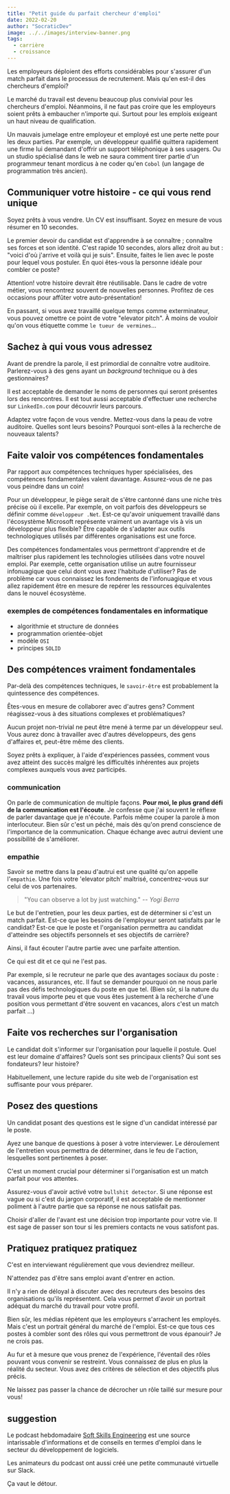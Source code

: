 ```yaml
---
title: "Petit guide du parfait chercheur d'emploi"
date: 2022-02-20
author: "SocraticDev"
image: ../../images/interview-banner.png
tags:
  - carrière
  - croissance
---
```


Les employeurs déploient des efforts considérables pour s'assurer d'un match parfait dans le processus de recrutement. Mais qu'en est-il des chercheurs d'emploi?

Le marché du travail est devenu beaucoup plus convivial pour les chercheurs d'emploi. Néanmoins, il ne faut pas croire que les employeurs soient prêts à embaucher n'importe qui. Surtout pour les emplois exigeant un haut niveau de qualification.

Un mauvais jumelage entre employeur et employé est une perte nette pour les deux parties. Par exemple, un développeur qualifié quittera rapidement une firme lui demandant d'offrir un support téléphonique à ses usagers. Ou un studio spécialisé dans le web ne saura comment tirer partie d'un programmeur tenant mordicus à ne coder qu'en `Cobol` (un langage de programmation très ancien).

## Communiquer votre histoire - ce qui vous rend unique

Soyez prêts à vous vendre. Un CV est insuffisant. Soyez en mesure de vous résumer en 10 secondes.

Le premier devoir du candidat est d'apprendre à se connaître ; connaître ses forces et son identité. C'est rapide 10 secondes, alors allez droit au but : "voici d'où j'arrive et voilà qui je suis". Ensuite, faites le lien avec le poste pour lequel vous postuler. En quoi êtes-vous la personne idéale pour combler ce poste?

Attention! votre histoire devrait être réutilisable. Dans le cadre de votre métier, vous rencontrez souvent de nouvelles personnes. Profitez de ces occasions pour affûter votre auto-présentation!

En passant, si vous avez travaillé quelque temps comme exterminateur, vous pouvez omettre ce point de votre "elevator pitch". À moins de vouloir qu'on vous étiquette comme `le tueur de vermines`...

## Sachez à qui vous vous adressez

Avant de prendre la parole, il est primordial de connaître votre auditoire. Parlerez-vous à des gens ayant un _background_ technique ou à des gestionnaires? 

Il est acceptable de demander le noms de personnes qui seront présentes lors des rencontres. Il est tout aussi acceptable d'effectuer une recherche sur `LinkedIn.com` pour découvrir leurs parcours.

Adaptez votre façon de vous vendre. Mettez-vous dans la peau de votre auditoire. Quelles sont leurs besoins? Pourquoi sont-elles à la recherche de nouveaux talents?

## Faite valoir vos compétences fondamentales

Par rapport aux compétences techniques hyper spécialisées, des compétences fondamentales valent davantage. Assurez-vous de ne pas vous peindre dans un coin!

Pour un développeur, le piège serait de s'être cantonné dans une niche très précise où il excelle. Par exemple,  on voit parfois des développeurs se définir comme `développeur .Net`.  Est-ce qu'avoir uniquement travaillé dans l'écosystème Microsoft représente vraiment un avantage vis à vis un développeur plus flexible?  Être capable de s'adapter aux outils technologiques utilisés par différentes organisations est une force.

Des compétences fondamentales vous permettront d'apprendre et de maîtriser plus rapidement les technologies utilisées dans votre nouvel emploi. Par exemple, cette organisation utilise un autre fournisseur infonuagique que celui dont vous avez l'habitude d'utiliser?  Pas de problème car vous connaissez les fondements de l'infonuagique et vous allez rapidement être en mesure de repérer les ressources équivalentes dans le nouvel écosystème.

### exemples de compétences fondamentales en informatique
- algorithmie et structure de données
- programmation orientée-objet
- modèle `OSI`
- principes `SOLID`

## Des compétences vraiment fondamentales

Par-delà des compétences techniques, le `savoir-être` est probablement la quintessence des compétences.

Êtes-vous en mesure de collaborer avec d'autres gens? Comment réagissez-vous à des situations complexes et problématiques?

Aucun projet non-trivial ne peut être mené à terme par un développeur seul. Vous aurez donc à travailler avec d'autres développeurs, des gens d'affaires et, peut-être même des clients. 

Soyez prêts à expliquer, à l'aide d'expériences passées, comment vous avez atteint des succès malgré les difficultés inhérentes aux projets complexes auxquels vous avez participés.

### communication
On parle de communication de multiple façons. __Pour moi, le plus grand défi de la communication est l'écoute__. Je confesse que j'ai souvent le réflexe de parler davantage que je n'écoute. Parfois même couper la parole à mon interlocuteur. Bien sûr c'est un péché, mais dès qu'on prend conscience de l'importance de la communication. Chaque échange avec autrui devient une possibilité de s'améliorer.

### empathie
Savoir se mettre dans la peau d'autrui est une qualité qu'on appelle l'`empathie`. Une fois votre 'elevator pitch' maîtrisé, concentrez-vous sur celui de vos partenaires. 

> "You can observe a lot by just watching." <cite>-- Yogi Berra</cite>

Le but de l'entretien, pour les deux parties, est de déterminer si c'est un match parfait. Est-ce que les besoins de l'employeur seront satisfaits par le candidat? Est-ce que le poste et l'organisation permettra au candidat d'atteindre ses objectifs personnels et ses objectifs de carrière?

Ainsi, il faut écouter l'autre partie avec une parfaite attention. 

Ce qui est dit et ce qui ne l'est pas. 

Par exemple, si le recruteur ne parle que des avantages sociaux du poste : vacances, assurances, etc. Il faut se demander pourquoi on ne nous parle pas des défis technologiques du poste en que tel. (Bien sûr, si la nature du travail vous importe peu et que vous êtes justement à la recherche d'une position vous permettant d'être souvent en vacances, alors c'est un match parfait ...)

## Faite vos recherches sur l'organisation

Le candidat doit s'informer sur l'organisation pour laquelle il postule. Quel est leur domaine d'affaires? Quels sont ses principaux clients? Qui sont ses fondateurs? leur histoire?

Habituellement, une lecture rapide du site web de l'organisation est suffisante pour vous préparer.

## Posez des questions

Un candidat posant des questions est le signe d'un candidat intéressé par le poste. 

Ayez une banque de questions à poser à votre interviewer. Le déroulement de l'entretien vous permettra de déterminer, dans le feu de l'action, lesquelles sont pertinentes à poser.

C'est un moment crucial pour déterminer si l'organisation est un match parfait pour vos attentes.

Assurez-vous d'avoir activé votre `bullshit detector`. Si une réponse est vague ou si c'est du jargon corporatif, il est acceptable de mentionner poliment à l'autre partie que sa réponse ne nous satisfait pas. 

Choisir d'aller de l'avant est une décision trop importante pour votre vie. Il est sage de passer son tour si les premiers contacts ne vous satisfont pas.

## Pratiquez pratiquez pratiquez

C'est en interviewant régulièrement que vous deviendrez meilleur. 

N'attendez pas d'être sans emploi avant d'entrer en action. 

Il n'y a rien de déloyal à discuter avec des recruteurs des besoins des organisations qu'ils représentent. Cela vous permet d'avoir un portrait adéquat du marché du travail pour votre profil. 

Bien sûr, les médias répètent que les employeurs s'arrachent les employés. Mais c'est un portrait général du marché de l'emploi. Est-ce que tous ces postes à combler sont des rôles qui vous permettront de vous épanouir? Je ne crois pas. 

Au fur et à mesure que vous prenez de l'expérience, l'éventail des rôles pouvant vous convenir se restreint. Vous connaissez de plus en plus la réalité du secteur. Vous avez des critères de sélection et des objectifs plus précis.

Ne laissez pas passer la chance de décrocher un rôle taillé sur mesure pour vous!

## suggestion

Le podcast hebdomadaire [Soft Skills Engineering](https://softskills.audio) est une source intarissable d'informations et de conseils en termes d'emploi dans le secteur du développement de logiciels.

Les animateurs du podcast ont aussi créé une petite communauté virtuelle sur Slack.

Ça vaut le détour.
